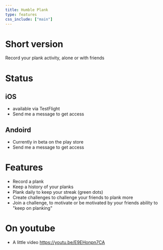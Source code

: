 ```yaml
---
title: Humble Plank
type: features
css_include: ["main"]
---
```


# Short version
Record your plank activity, alone or with friends
# Status
## iOS
- available via TestFlight
- Send me a message to get access

## Andoird
- Currently in beta on the play store
- Send me a message to get access

# Features
- Record a plank
- Keep a history of your planks
- Plank daily to keep your streak (green dots)
- Create challenges to challenge your friends to plank more
- Join a challenge, to motivate or be motivated by your friends ability to "keep on planking"


# On youtube
- A little video https://youtu.be/E9EHonpn7CA

